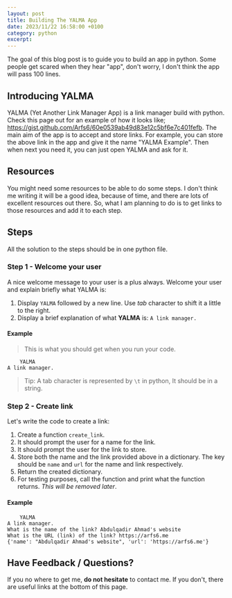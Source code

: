 ```yaml
---
layout: post
title: Building The YALMA App
date: 2023/11/22 16:58:00 +0100
category: python
excerpt: 
---
```

The goal of this blog post is to guide you to build an app in python. Some people get scared when they hear "app", don't worry, I don't think the app will pass 100 lines.

## Introducing YALMA

YALMA (Yet Another Link Manager App) is a link manager build with python. Check this page out for an example of how it looks like; <https://gist.github.com/Arfs6/60e0539ab49d83e12c5bf6e7c401fefb>. The main aim of the app is to accept and store links. For example, you can store the above link in the app and give it the name "YALMA Example". Then when next you need it, you can just open YALMA and ask for it.

## Resources

You might need some resources to be able to do some steps. I don't think me writing it will be a good idea, because of time, and there are lots of excellent resources out there. So, what I am planning to do is to get links to those resources and add it to each step.

## Steps

All the solution to the steps should be in one python file.

### Step 1 - Welcome your user

A nice welcome message to your user is a plus always. Welcome your user and explain briefly what YALMA is:

1. Display `YALMA` followed by a new line. Use *tab* character to shift it a little to the right.
2. Display a brief explanation of what **YALMA** is: `A link manager.`

#### Example

> This is what you should get when you run your code.

```
	YALMA
A link manager.
```

> Tip: A tab character is represented by `\t` in python, It should be in a string.

### Step 2 - Create link

Let's write the code to create a link:

1. Create a function `create_link`.
2. It should prompt the user for a name for the link.
3. It should prompt the user for the link to store.
4. Store both the name and the link provided above in a dictionary. The key should be `name` and `url` for the name and link respectively.
5. Return the created dictionary.
6. For testing purposes, call the function and print what the function returns. *This will be removed later*.

#### Example

```
	YALMA
A link manager.
What is the name of the link? Abdulqadir Ahmad's website
What is the URL (link) of the link? https://arfs6.me
{'name': "Abdulqadir Ahmad's website", 'url': 'https://arfs6.me'}
```

## Have Feedback / Questions?

If you no where to get me, **do not hesitate** to contact me. If you don't, there are useful links at the bottom of this page.
